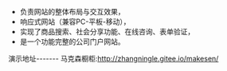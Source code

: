 - 负责网站的整体布局与交互效果，
- 响应式网站（兼容PC-平板-移动），
- 实现了商品搜索、社会分享功能、在线咨询、表单验证，
- 是一个功能完整的公司门户网站。


演示地址-------
马克森橱柜:http://zhangningle.gitee.io/makesen/
